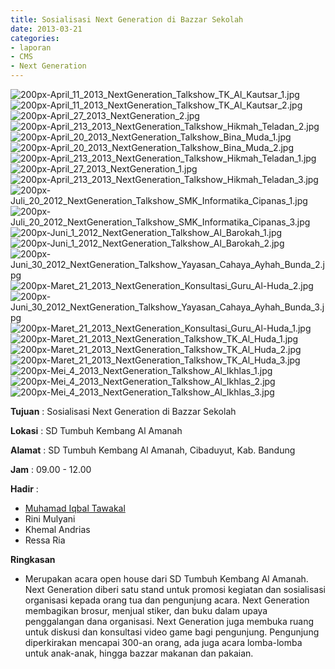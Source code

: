 ```yaml
---
title: Sosialisasi Next Generation di Bazzar Sekolah
date: 2013-03-21
categories:
- laporan
- CMS
- Next Generation
---
```


![200px-April_11_2013_NextGeneration_Talkshow_TK_Al_Kautsar_1.jpg](/uploads/200px-April_11_2013_NextGeneration_Talkshow_TK_Al_Kautsar_1.jpg)
![200px-April_11_2013_NextGeneration_Talkshow_TK_Al_Kautsar_2.jpg](/uploads/200px-April_11_2013_NextGeneration_Talkshow_TK_Al_Kautsar_2.jpg)
![200px-April_27_2013_NextGeneration_2.jpg](/uploads/200px-April_27_2013_NextGeneration_2.jpg)
![200px-April_213_2013_NextGeneration_Talkshow_Hikmah_Teladan_2.jpg](/uploads/200px-April_213_2013_NextGeneration_Talkshow_Hikmah_Teladan_2.jpg)
![200px-April_20_2013_NextGeneration_Talkshow_Bina_Muda_1.jpg](/uploads/200px-April_20_2013_NextGeneration_Talkshow_Bina_Muda_1.jpg)
![200px-April_20_2013_NextGeneration_Talkshow_Bina_Muda_2.jpg](/uploads/200px-April_20_2013_NextGeneration_Talkshow_Bina_Muda_2.jpg)
![200px-April_213_2013_NextGeneration_Talkshow_Hikmah_Teladan_1.jpg](/uploads/200px-April_213_2013_NextGeneration_Talkshow_Hikmah_Teladan_1.jpg)
![200px-April_27_2013_NextGeneration_1.jpg](/uploads/200px-April_27_2013_NextGeneration_1.jpg)
![200px-April_213_2013_NextGeneration_Talkshow_Hikmah_Teladan_3.jpg](/uploads/200px-April_213_2013_NextGeneration_Talkshow_Hikmah_Teladan_3.jpg)
![200px-Juli_20_2012_NextGeneration_Talkshow_SMK_Informatika_Cipanas_1.jpg](/uploads/200px-Juli_20_2012_NextGeneration_Talkshow_SMK_Informatika_Cipanas_1.jpg)
![200px-Juli_20_2012_NextGeneration_Talkshow_SMK_Informatika_Cipanas_3.jpg](/uploads/200px-Juli_20_2012_NextGeneration_Talkshow_SMK_Informatika_Cipanas_3.jpg)
![200px-Juni_1_2012_NextGeneration_Talkshow_Al_Barokah_1.jpg](/uploads/200px-Juni_1_2012_NextGeneration_Talkshow_Al_Barokah_1.jpg)
![200px-Juni_1_2012_NextGeneration_Talkshow_Al_Barokah_2.jpg](/uploads/200px-Juni_1_2012_NextGeneration_Talkshow_Al_Barokah_2.jpg)
![200px-Juni_30_2012_NextGeneration_Talkshow_Yayasan_Cahaya_Ayhah_Bunda_2.jpg](/uploads/200px-Juni_30_2012_NextGeneration_Talkshow_Yayasan_Cahaya_Ayhah_Bunda_2.jpg)
![200px-Maret_21_2013_NextGeneration_Konsultasi_Guru_Al-Huda_2.jpg](/uploads/200px-Maret_21_2013_NextGeneration_Konsultasi_Guru_Al-Huda_2.jpg)
![200px-Juni_30_2012_NextGeneration_Talkshow_Yayasan_Cahaya_Ayhah_Bunda_3.jpg](/uploads/200px-Juni_30_2012_NextGeneration_Talkshow_Yayasan_Cahaya_Ayhah_Bunda_3.jpg)
![200px-Maret_21_2013_NextGeneration_Konsultasi_Guru_Al-Huda_1.jpg](/uploads/200px-Maret_21_2013_NextGeneration_Konsultasi_Guru_Al-Huda_1.jpg)
![200px-Maret_21_2013_NextGeneration_Talkshow_TK_Al_Huda_1.jpg](/uploads/200px-Maret_21_2013_NextGeneration_Talkshow_TK_Al_Huda_1.jpg)
![200px-Maret_21_2013_NextGeneration_Talkshow_TK_Al_Huda_2.jpg](/uploads/200px-Maret_21_2013_NextGeneration_Talkshow_TK_Al_Huda_2.jpg)
![200px-Maret_21_2013_NextGeneration_Talkshow_TK_Al_Huda_3.jpg](/uploads/200px-Maret_21_2013_NextGeneration_Talkshow_TK_Al_Huda_3.jpg)
![200px-Mei_4_2013_NextGeneration_Talkshow_Al_Ikhlas_1.jpg](/uploads/200px-Mei_4_2013_NextGeneration_Talkshow_Al_Ikhlas_1.jpg)
![200px-Mei_4_2013_NextGeneration_Talkshow_Al_Ikhlas_2.jpg](/uploads/200px-Mei_4_2013_NextGeneration_Talkshow_Al_Ikhlas_2.jpg)
![200px-Mei_4_2013_NextGeneration_Talkshow_Al_Ikhlas_3.jpg](/uploads/200px-Mei_4_2013_NextGeneration_Talkshow_Al_Ikhlas_3.jpg)


**Tujuan** : Sosialisasi Next Generation di Bazzar Sekolah

**Lokasi** : SD Tumbuh Kembang Al Amanah 

**Alamat** : SD Tumbuh Kembang Al Amanah, Cibaduyut, Kab. Bandung 

**Jam** : 09.00 - 12.00 

**Hadir** :
* [Muhamad Iqbal Tawakal ](http://wiki.ciptamedia.org/wiki/Muhamad_Iqbal_Tawakal)
* Rini Mulyani
* Khemal Andrias
* Ressa Ria

**Ringkasan** 
* Merupakan acara open house dari SD Tumbuh Kembang Al Amanah. Next Generation diberi satu stand untuk promosi kegiatan dan sosialisasi organisasi kepada orang tua dan pengunjung acara. Next Generation membagikan brosur, menjual stiker, dan buku dalam upaya penggalangan dana organisasi. Next Generation juga membuka ruang untuk diskusi dan konsultasi video game bagi pengunjung. Pengunjung diperkirakan mencapai 300-an orang, ada juga acara lomba-lomba untuk anak-anak, hingga bazzar makanan dan pakaian.
